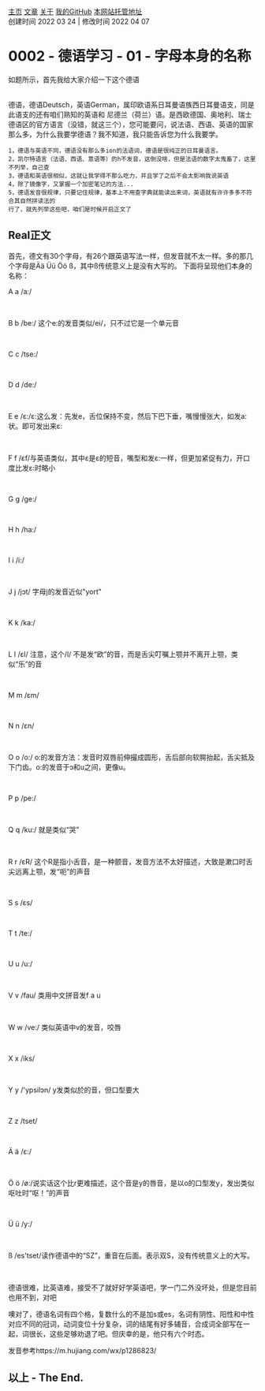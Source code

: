 [主页](https://ganggangxiao.github.io/)
[文章](https://ganggangxiao.github.io/list/)
[关于](https://ganggangxiao.github.io/about/)
[我的GitHub](https://github.com/ganggangxiao/)
[本网站托管地址](https://github.com/ganggangxiao/ganggangxiao.github.io/)  
创建时间 2022 03 24 | 修改时间 2022 04 07

# **0002 - 德语学习 - 01 - 字母本身的名称**

如题所示，首先我给大家介绍一下这个德语<p><br />
德语，德语Deutsch，英语German，属印欧语系日耳曼语族西日耳曼语支，同是此语支的还有咱们熟知的英语和
尼德兰（荷兰）语。是西欧德国、奥地利、瑞士德语区的官方语言（没错，就这三个），您可能要问，说法语、西语、英语的国家那么多，为什么我要学德语？我不知道，我只能告诉您为什么我要学。

    1，德语与英语不同，德语没有那么多ion的法语词，德语是很纯正的日耳曼语言。
    2，凯尔特语言（法语、西语、意语等）的h不发音，这倒没啥，但是法语的数字太鬼畜了，这里不列举，自己查
    3，德语和英语很相似，这就让我学得不那么吃力，并且学了之后不会太影响我说英语
    4，除了镜像字，又掌握一个加密笔记的方法...
    5，德语发音很规律，只要记住规律，基本上不用查字典就能读出来词，英语就有许许多多不符合其自然拼读法的
    行了，就先列举这些吧，咱们是时候开启正文了
## Real正文
首先，德文有30个字母，有26个跟英语写法一样，但发音就不太一样。多的那几个字母是Ää Üü Öö ß，其中ß传统意义上是没有大写的。
下面将呈现他们本身的名称：
<p>A a /a:/ </p><br />
<p>B b /be:/ 这个e:的发音类似/ei/，只不过它是一个单元音</p><br />
<p>C c /tse:/</p><br />
<p>D d /de:/</p><br />
<p>E e /ɛ:/ɛ:这么发：先发e，舌位保持不变，然后下巴下垂，嘴慢慢张大，如发a:状。即可发出来ε:</p><br />
<p>F f /ɛf/与英语类似，其中ɛ是ɛ的短音，嘴型和发ε:一样，但更加紧促有力，开口度比发ε:时略小</p><br />
<p>G g /ge:/</p><br />
<p>H h /ha:/</p><br />
<p>I i /i:/</p><br />
<p>J j /jɔt/ 字母j的发音近似"yort"</p><br />
<p>K k /ka:/</p><br />
<p>L l /ɛl/ 注意，这个/l/ 不是发“欧”的音，而是舌尖叮嘱上颚并不离开上颚，类似“乐”的音</p><br />
<p>M m /ɛm/</p><br />
<p>N n /ɛn/</p><br />
<p>O o /o:/ o:的发音方法：发音时双唇前伸撮成圆形，舌后部向软腭抬起，舌尖抵及下门齿。o:的发音于ɔ和u之间，更像u。</p><br />
<p>P p /pe:/</p><br />
<p>Q q /ku:/ 就是类似“哭”</p><br />
<p>R r /ɛR/ 这个R是指小舌音，是一种颤音，发音方法不太好描述，大致是漱口时舌尖远离上颚，发“呃”的声音</p><br />
<p>S s /ɛs/</p><br />
<p>T t /te:/</p><br />
<p>U u /u:/</p><br />
<p>V v /fau/ 类用中文拼音发f a u</p><br />
<p>W w /ve:/ 类似英语中v的发音，咬唇</p><br />
<p>X x /iks/</p><br />
<p>Y y /'ypsilɔn/ y发类似於的音，但口型要大</p><br />
<p>Z z /tset/</p><br />
<p>Ä ä /ɛ:/</p><br />
<p>Ö ö /ø:/说实话这个比r更难描述，这个音是y的唇音，是以o的口型发y，发出类似呕吐时“呕！”的声音</p><br />
<p>Ü ü /y:/</p><br />
<p>ß /es'tset/读作德语中的“SZ”，重音在后面。表示双S，没有传统意义上的大写。</p><br />



<p>德语很难，比英语难，接受不了就好好学英语吧，学一门二外没坏处，但是您目前也用不到，对吧</p>
<p>噢对了，德语名词有四个格，复数什么的不是加s或es，名词有阴性、阳性和中性对应不同的冠词，动词变位十分复杂，词的结尾有好多辅音，合成词全部写在一起，词很长，这些足够劝退了吧。但庆幸的是，他只有六个时态。</p> 
发音参考https://m.hujiang.com/wx/p1286823/

## **以上 - The End.**